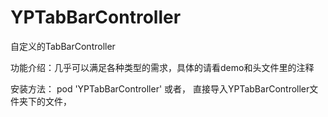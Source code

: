 # YPTabBarController
自定义的TabBarController

功能介绍：几乎可以满足各种类型的需求，具体的请看demo和头文件里的注释


安装方法：
pod 'YPTabBarController'
或者，
直接导入YPTabBarController文件夹下的文件，
